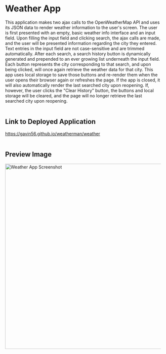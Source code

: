 # Weather App

This application makes two ajax calls to the OpenWeatherMap API and uses its JSON data to render weather information to the user's screen. The user is first presented with an empty, basic weather info interface and an input field. Upon filling the input field and clicking search, the ajax calls are made, and the user will be presented information regarding the city they entered. Text entries in the input field are not case-sensitive and are trimmed automatically. After each search, a search history button is dynamically generated and prepended to an ever growing list underneath the input field. Each button represents the city corresponding to that search, and upon being clicked, will once again retrieve the weather data for that city. This app uses local storage to save those buttons and re-render them when the user opens their browser again or refreshes the page. If the app is closed, it will also automatically render the last searched city upon reopening. If, however, the user clicks the "Clear History" button, the buttons and local storage will be cleared, and the page will no longer retrieve the last searched city upon reopening. 
<br>
<br>
## Link to Deployed Application
https://gavin56.github.io/weatherman/weather
<br>
<br>
## Preview Image
<img src="https://github.com/Gavin56/weatherman/blob/main/Assets/weatherDashboardMain.png?raw=true" alt="Weather App Screenshot" width="600"/>
